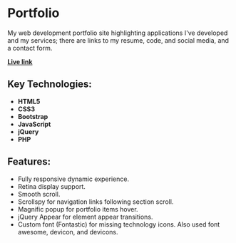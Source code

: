 # Portfolio

My web development portfolio site highlighting applications I've developed and my services; there are links to my resume, code, and social media, and a contact form.

**[Live link](http://www.taylorsturtz.com)**

## Key Technologies:
- **HTML5**
- **CSS3**
- **Bootstrap**
- **JavaScript**
- **jQuery**
- **PHP**

## Features:
- Fully responsive dynamic experience.
- Retina display support.
- Smooth scroll.
- Scrollspy for navigation links following section scroll.
- Magnific popup for portfolio items hover.
- jQuery Appear for element appear transitions.
- Custom font (Fontastic) for missing technology icons. Also used font awesome, devicon, and devicons.

